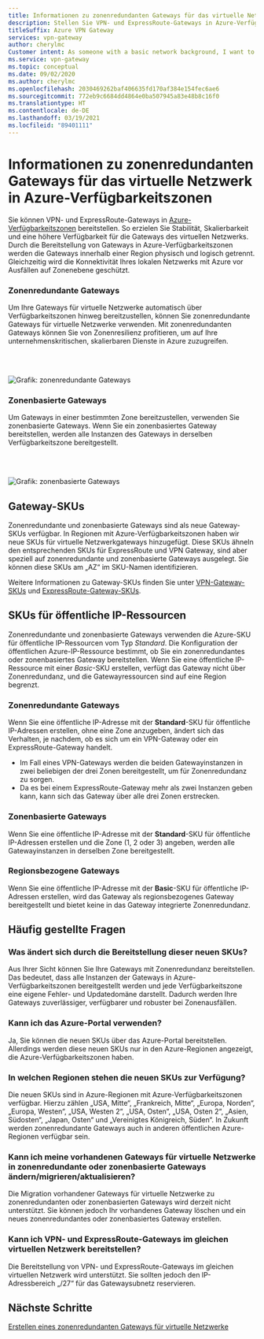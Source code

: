 ```yaml
---
title: Informationen zu zonenredundanten Gateways für das virtuelle Netzwerk in Azure-Verfügbarkeitszonen
description: Stellen Sie VPN- und ExpressRoute-Gateways in Azure-Verfügbarkeitszonen bereit, um Resilienz, Skalierbarkeit und eine höhere Verfügbarkeit für die Gateways des virtuellen Netzwerks zu erzielen.
titleSuffix: Azure VPN Gateway
services: vpn-gateway
author: cherylmc
Customer intent: As someone with a basic network background, I want to understand zone-redundant gateways.
ms.service: vpn-gateway
ms.topic: conceptual
ms.date: 09/02/2020
ms.author: cherylmc
ms.openlocfilehash: 2030469262baf406635fd170af384e154fec6ae6
ms.sourcegitcommit: 772eb9c6684dd4864e0ba507945a83e48b8c16f0
ms.translationtype: HT
ms.contentlocale: de-DE
ms.lasthandoff: 03/19/2021
ms.locfileid: "89401111"
---
```

# <a name="about-zone-redundant-virtual-network-gateways-in-azure-availability-zones"></a>Informationen zu zonenredundanten Gateways für das virtuelle Netzwerk in Azure-Verfügbarkeitszonen

Sie können VPN- und ExpressRoute-Gateways in [Azure-Verfügbarkeitszonen](../availability-zones/az-overview.md) bereitstellen. So erzielen Sie Stabilität, Skalierbarkeit und eine höhere Verfügbarkeit für die Gateways des virtuellen Netzwerks. Durch die Bereitstellung von Gateways in Azure-Verfügbarkeitszonen werden die Gateways innerhalb einer Region physisch und logisch getrennt. Gleichzeitig wird die Konnektivität Ihres lokalen Netzwerks mit Azure vor Ausfällen auf Zonenebene geschützt.

### <a name="zone-redundant-gateways"></a><a name="zrgw"></a>Zonenredundante Gateways

Um Ihre Gateways für virtuelle Netzwerke automatisch über Verfügbarkeitszonen hinweg bereitzustellen, können Sie zonenredundante Gateways für virtuelle Netzwerke verwenden. Mit zonenredundanten Gateways können Sie von Zonenresilienz profitieren, um auf Ihre unternehmenskritischen, skalierbaren Dienste in Azure zuzugreifen.

<br>
<br>

![Grafik: zonenredundante Gateways](./media/create-zone-redundant-vnet-gateway/zonered.png)

### <a name="zonal-gateways"></a><a name="zgw"></a>Zonenbasierte Gateways

Um Gateways in einer bestimmten Zone bereitzustellen, verwenden Sie zonenbasierte Gateways. Wenn Sie ein zonenbasiertes Gateway bereitstellen, werden alle Instanzen des Gateways in derselben Verfügbarkeitszone bereitgestellt.

<br>
<br>

![Grafik: zonenbasierte Gateways](./media/create-zone-redundant-vnet-gateway/zonal.png)

## <a name="gateway-skus"></a><a name="gwskus"></a>Gateway-SKUs

Zonenredundante und zonenbasierte Gateways sind als neue Gateway-SKUs verfügbar. In Regionen mit Azure-Verfügbarkeitszonen haben wir neue SKUs für virtuelle Netzwerkgateways hinzugefügt. Diese SKUs ähneln den entsprechenden SKUs für ExpressRoute und VPN Gateway, sind aber speziell auf zonenredundante und zonenbasierte Gateways ausgelegt. Sie können diese SKUs am „AZ“ im SKU-Namen identifizieren.

Weitere Informationen zu Gateway-SKUs finden Sie unter [VPN-Gateway-SKUs](vpn-gateway-about-vpngateways.md#gwsku) und [ExpressRoute-Gateway-SKUs](../expressroute/expressroute-about-virtual-network-gateways.md#gwsku).

## <a name="public-ip-skus"></a><a name="pipskus"></a>SKUs für öffentliche IP-Ressourcen

Zonenredundante und zonenbasierte Gateways verwenden die Azure-SKU für öffentliche IP-Ressourcen vom Typ *Standard*. Die Konfiguration der öffentlichen Azure-IP-Ressource bestimmt, ob Sie ein zonenredundantes oder zonenbasiertes Gateway bereitstellen. Wenn Sie eine öffentliche IP-Ressource mit einer *Basic*-SKU erstellen, verfügt das Gateway nicht über Zonenredundanz, und die Gatewayressourcen sind auf eine Region begrenzt.

### <a name="zone-redundant-gateways"></a><a name="pipzrg"></a>Zonenredundante Gateways

Wenn Sie eine öffentliche IP-Adresse mit der **Standard**-SKU für öffentliche IP-Adressen erstellen, ohne eine Zone anzugeben, ändert sich das Verhalten, je nachdem, ob es sich um ein VPN-Gateway oder ein ExpressRoute-Gateway handelt. 

* Im Fall eines VPN-Gateways werden die beiden Gatewayinstanzen in zwei beliebigen der drei Zonen bereitgestellt, um für Zonenredundanz zu sorgen. 
* Da es bei einem ExpressRoute-Gateway mehr als zwei Instanzen geben kann, kann sich das Gateway über alle drei Zonen erstrecken.

### <a name="zonal-gateways"></a><a name="pipzg"></a>Zonenbasierte Gateways

Wenn Sie eine öffentliche IP-Adresse mit der **Standard**-SKU für öffentliche IP-Adressen erstellen und die Zone (1, 2 oder 3) angeben, werden alle Gatewayinstanzen in derselben Zone bereitgestellt.

### <a name="regional-gateways"></a><a name="piprg"></a>Regionsbezogene Gateways

Wenn Sie eine öffentliche IP-Adresse mit der **Basic**-SKU für öffentliche IP-Adressen erstellen, wird das Gateway als regionsbezogenes Gateway bereitgestellt und bietet keine in das Gateway integrierte Zonenredundanz.

## <a name="faq"></a><a name="faq"></a>Häufig gestellte Fragen

### <a name="what-will-change-when-i-deploy-these-new-skus"></a>Was ändert sich durch die Bereitstellung dieser neuen SKUs?

Aus Ihrer Sicht können Sie Ihre Gateways mit Zonenredundanz bereitstellen. Das bedeutet, dass alle Instanzen der Gateways in Azure-Verfügbarkeitszonen bereitgestellt werden und jede Verfügbarkeitszone eine eigene Fehler- und Updatedomäne darstellt. Dadurch werden Ihre Gateways zuverlässiger, verfügbarer und robuster bei Zonenausfällen.

### <a name="can-i-use-the-azure-portal"></a>Kann ich das Azure-Portal verwenden?

Ja, Sie können die neuen SKUs über das Azure-Portal bereitstellen. Allerdings werden diese neuen SKUs nur in den Azure-Regionen angezeigt, die Azure-Verfügbarkeitszonen haben.

### <a name="what-regions-are-available-for-me-to-use-the-new-skus"></a>In welchen Regionen stehen die neuen SKUs zur Verfügung?

Die neuen SKUs sind in Azure-Regionen mit Azure-Verfügbarkeitszonen verfügbar. Hierzu zählen „USA, Mitte“, „Frankreich, Mitte“, „Europa, Norden“, „Europa, Westen“, „USA, Westen 2“, „USA, Osten“, „USA, Osten 2“, „Asien, Südosten“, „Japan, Osten“ und „Vereinigtes Königreich, Süden“. In Zukunft werden zonenredundante Gateways auch in anderen öffentlichen Azure-Regionen verfügbar sein.

### <a name="can-i-changemigrateupgrade-my-existing-virtual-network-gateways-to-zone-redundant-or-zonal-gateways"></a>Kann ich meine vorhandenen Gateways für virtuelle Netzwerke in zonenredundante oder zonenbasierte Gateways ändern/migrieren/aktualisieren?

Die Migration vorhandener Gateways für virtuelle Netzwerke zu zonenredundanten oder zonenbasierten Gateways wird derzeit nicht unterstützt. Sie können jedoch Ihr vorhandenes Gateway löschen und ein neues zonenredundantes oder zonenbasiertes Gateway erstellen.

### <a name="can-i-deploy-both-vpn-and-express-route-gateways-in-same-virtual-network"></a>Kann ich VPN- und ExpressRoute-Gateways im gleichen virtuellen Netzwerk bereitstellen?

Die Bereitstellung von VPN- und ExpressRoute-Gateways im gleichen virtuellen Netzwerk wird unterstützt. Sie sollten jedoch den IP-Adressbereich „/27“ für das Gatewaysubnetz reservieren.

## <a name="next-steps"></a>Nächste Schritte

[Erstellen eines zonenredundanten Gateways für virtuelle Netzwerke](create-zone-redundant-vnet-gateway.md)
